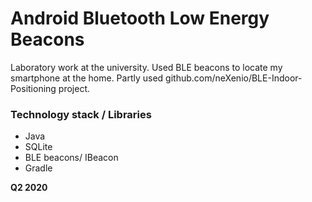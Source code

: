 # Android Bluetooth Low Energy Beacons

Laboratory work at the university. 
Used BLE beacons to locate my smartphone at the home. 
Partly used github.com/neXenio/BLE-Indoor-Positioning project. 

### Technology stack / Libraries
  - Java
  - SQLite
  - BLE beacons/ IBeacon
  - Gradle

**Q2 2020**
